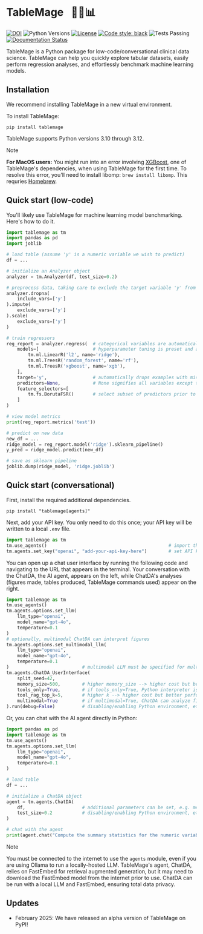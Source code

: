 # TableMage &nbsp; 🧙‍♂️📊

[![DOI](https://zenodo.org/badge/751991067.svg)](https://doi.org/10.5281/zenodo.14914515)
![Python Versions](https://img.shields.io/badge/python-3.10%20%7C%203.11%20%7C%203.12-blue)
[![License](https://img.shields.io/badge/License-BSD%203--Clause-blue.svg)](https://opensource.org/licenses/BSD-3-Clause)
[![Code style: black](https://img.shields.io/badge/code%20style-black-000000.svg)](https://github.com/psf/black)
![Tests Passing](https://github.com/ajy25/TableMage/actions/workflows/test.yml/badge.svg)
[![Documentation Status](https://readthedocs.org/projects/tablemage/badge/?version=latest)](https://tablemage.readthedocs.io/en/latest/?badge=latest)


TableMage is a Python package for low-code/conversational clinical data science.
TableMage can help you quickly explore tabular datasets, 
easily perform regression analyses,
and effortlessly benchmark machine learning models.


## Installation

We recommend installing TableMage in a new virtual environment.

To install TableMage:
```
pip install tablemage
```

TableMage supports Python versions 3.10 through 3.12.

> [!NOTE]
> **For MacOS users:** You might run into an error involving [XGBoost](https://xgboost.readthedocs.io/en/stable/#), one of TableMage's dependencies, when using TableMage for the first time.
> To resolve this error, you'll need to install libomp: `brew install libomp`. This requries [Homebrew](https://brew.sh/).

## Quick start (low-code)

You'll likely use TableMage for machine learning model benchmarking. Here's how to do it.

```python
import tablemage as tm
import pandas as pd
import joblib

# load table (assume 'y' is a numeric variable we wish to predict)
df = ...

# initialize an Analyzer object
analyzer = tm.Analyzer(df, test_size=0.2)

# preprocess data, taking care to exclude the target variable 'y' from the operations
analyzer.dropna(
    include_vars=['y']
).impute(
    exclude_vars=['y']
).scale(
    exclude_vars=['y']
)

# train regressors
reg_report = analyzer.regress(  # categorical variables are automatically one-hot encoded
    models=[                    # hyperparameter tuning is preset and automatic
        tm.ml.LinearR('l2', name='ridge'),
        tm.ml.TreesR('random_forest', name='rf'),
        tm.ml.TreesR('xgboost', name='xgb'),
    ],
    target='y',                 # automatically drops examples with missing values in target variable
    predictors=None,            # None signifies all variables except target variable
    feature_selectors=[
        tm.fs.BorutaFSR()       # select subset of predictors prior to training
    ]
)

# view model metrics
print(reg_report.metrics('test'))

# predict on new data
new_df = ...
ridge_model = reg_report.model('ridge').sklearn_pipeline()
y_pred = ridge_model.predict(new_df)

# save as sklearn pipeline
joblib.dump(ridge_model, 'ridge.joblib')
```


## Quick start (conversational)

First, install the required additional dependencies.
```
pip install "tablemage[agents]"
```

Next, add your API key. You only need to do this once; your API key will be written to a local `.env` file.
```python
import tablemage as tm
tm.use_agents()                                             # import the agents module
tm.agents.set_key("openai", "add-your-api-key-here")        # set API key
```

You can open up a chat user interface by running the following code 
and navigating to the URL that appears in the terminal.
Your conversation with the ChatDA, the AI agent, appears on the left, 
while ChatDA's analyses (figures made, tables produced, TableMage commands used) 
appear on the right.

```python
import tablemage as tm
tm.use_agents()
tm.agents.options.set_llm(
    llm_type="openai", 
    model_name="gpt-4o", 
    temperature=0.1
)
# optionally, multimodal ChatDA can interpret figures
tm.agents.options.set_multimodal_llm(
    llm_type="openai",
    model_name="gpt-4o",
    temperature=0.1
)                           # multimodal LLM must be specified for multimodal ChatDA
tm.agents.ChatDA_UserInterface(
    split_seed=42,
    memory_size=500,        # higher memory_size --> higher cost but better performance
    tools_only=True,        # if tools_only=True, Python interpreter is disabled
    tool_rag_top_k=5,       # higher k --> higher cost but better performance
    multimodal=True         # if multimodal=True, ChatDA can analyze figures
).run(debug=False)          # disabling/enabling Python environment, etc.
```

Or, you can chat with the AI agent directly in Python:

```python
import pandas as pd
import tablemage as tm
tm.use_agents()
tm.agents.options.set_llm(
    llm_type="openai", 
    model_name="gpt-4o", 
    temperature=0.1
)

# load table
df = ...

# initialize a ChatDA object
agent = tm.agents.ChatDA(
    df,                     # additional parameters can be set, e.g. memory type, 
    test_size=0.2           # disabling/enabling Python environment, etc.
)

# chat with the agent
print(agent.chat("Compute the summary statistics for the numeric variables."))
```

> [!NOTE]
> You must be connected to the internet to use the `agents` module, even if you are using Ollama to run a locally-hosted LLM.
> TableMage's agent, ChatDA, relies on FastEmbed for retrieval augmented generation, but it may need to download the FastEmbed model from the internet prior to use.
> ChatDA can be run with a local LLM and FastEmbed, ensuring total data privacy.

## Updates

- February 2025: We have released an alpha version of TableMage on PyPI!



